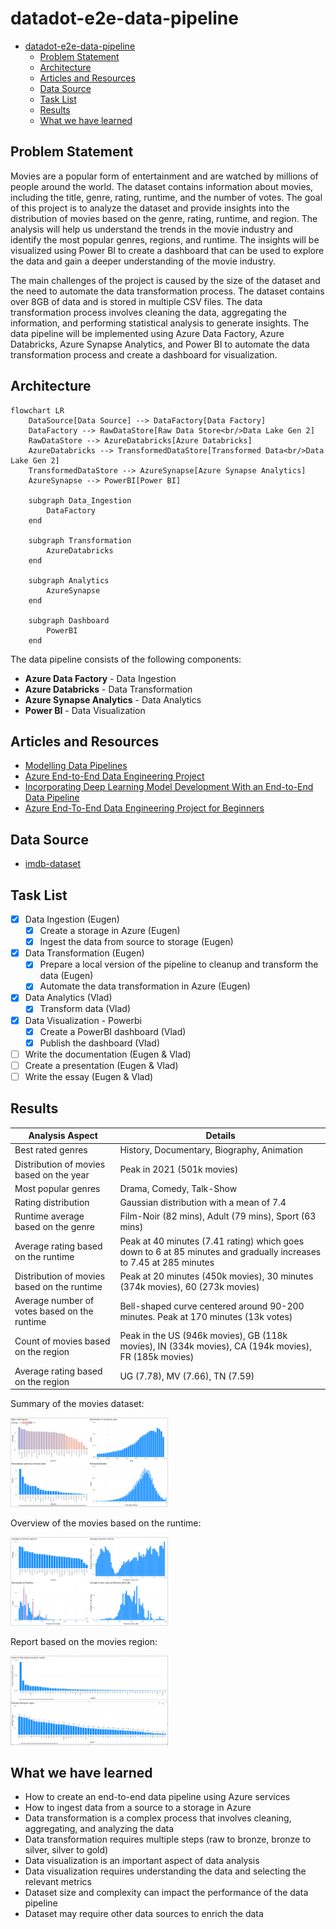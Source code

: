 # datadot-e2e-data-pipeline

- [datadot-e2e-data-pipeline](#datadot-e2e-data-pipeline)
  - [Problem Statement](#problem-statement)
  - [Architecture](#architecture)
  - [Articles and Resources](#articles-and-resources)
  - [Data Source](#data-source)
  - [Task List](#task-list)
  - [Results](#results)
  - [What we have learned](#what-we-have-learned)


## Problem Statement

Movies are a popular form of entertainment and are watched by millions of people around the world. The dataset contains information about movies, including the title, genre, rating, runtime, and the number of votes. The goal of this project is to analyze the dataset and provide insights into the distribution of movies based on the genre, rating, runtime, and region. The analysis will help us understand the trends in the movie industry and identify the most popular genres, regions, and runtime. The insights will be visualized using Power BI to create a dashboard that can be used to explore the data and gain a deeper understanding of the movie industry.

The main challenges of the project is caused by the size of the dataset and the need to automate the data transformation process. The dataset contains over 8GB of data and is stored in multiple CSV files. The data transformation process involves cleaning the data, aggregating the information, and performing statistical analysis to generate insights. The data pipeline will be implemented using Azure Data Factory, Azure Databricks, Azure Synapse Analytics, and Power BI to automate the data transformation process and create a dashboard for visualization.

## Architecture

```mermaid
flowchart LR
    DataSource[Data Source] --> DataFactory[Data Factory]
    DataFactory --> RawDataStore[Raw Data Store<br/>Data Lake Gen 2]
    RawDataStore --> AzureDatabricks[Azure Databricks]
    AzureDatabricks --> TransformedDataStore[Transformed Data<br/>Data Lake Gen 2]
    TransformedDataStore --> AzureSynapse[Azure Synapse Analytics]
    AzureSynapse --> PowerBI[Power BI]

    subgraph Data_Ingestion
        DataFactory
    end

    subgraph Transformation
        AzureDatabricks
    end

    subgraph Analytics
        AzureSynapse
    end

    subgraph Dashboard
        PowerBI
    end
```

The data pipeline consists of the following components:

- **Azure Data Factory** - Data Ingestion
- **Azure Databricks** - Data Transformation
- **Azure Synapse Analytics** - Data Analytics
- **Power BI** - Data Visualization

##  Articles and Resources

- [Modelling Data Pipelines](https://ieeexplore.ieee.org/document/9226314)
- [Azure End-to-End Data Engineering Project](https://medium.com/@allanouko17/azure-end-to-end-data-engineering-project-part-1-d9067ba962b0)
- [Incorporating Deep Learning Model Development With an End-to-End Data Pipeline](https://www.researchgate.net/publication/383885077_Incorporating_Deep_Learning_Model_Development_with_an_End-to-End_Data_Pipeline)
- [Azure End-To-End Data Engineering Project for Beginners](https://www.youtube.com/watch?v=ygJ11fzq_ik)

## Data Source 

- [imdb-dataset](https://www.kaggle.com/datasets/ashirwadsangwan/imdb-dataset/data)


## Task List

- [x] Data Ingestion (Eugen)
  - [x] Create a storage in Azure (Eugen)
  - [x] Ingest the data from source to storage (Eugen)
- [x] Data Transformation (Eugen)
  - [x] Prepare a local version of the pipeline to cleanup and transform the data (Eugen)
  - [x] Automate the data transformation in Azure  (Eugen)
- [x] Data Analytics (Vlad)
  - [x] Transform data (Vlad) 
- [x] Data Visualization - Powerbi
  - [x] Create a PowerBI dashboard (Vlad)
  - [x] Publish the dashboard (Vlad)
- [ ] Write the documentation (Eugen & Vlad)
- [ ] Create a presentation (Eugen & Vlad)
- [ ] Write the essay (Eugen & Vlad)

## Results

| Analysis Aspect                              | Details                                                                                                            |
| -------------------------------------------- | ------------------------------------------------------------------------------------------------------------------ |
| Best rated genres                            | History, Documentary, Biography, Animation                                                                         |
| Distribution of movies based on the year     | Peak in 2021 (501k movies)                                                                                         |
| Most popular genres                          | Drama, Comedy, Talk-Show                                                                                           |
| Rating distribution                          | Gaussian distribution with a mean of 7.4                                                                           |
| Runtime average based on the genre           | Film-Noir (82 mins), Adult (79 mins), Sport (63 mins)                                                              |
| Average rating based on the runtime          | Peak at 40 minutes (7.41 rating) which goes down to 6 at 85 minutes and gradually increases to 7.45 at 285 minutes |
| Distribution of movies based on the runtime  | Peak at 20 minutes (450k movies), 30 minutes (374k movies), 60 (273k movies)                                       |
| Average number of votes based on the runtime | Bell-shaped curve centered around 90-200 minutes. Peak at 170 minutes (13k votes)                                  |
| Count of movies based on the region          | Peak in the US (946k movies), GB (118k movies), IN (334k movies), CA (194k movies), FR (185k movies)               |
| Average rating based on the region           | UG (7.78), MV (7.66), TN (7.59)                                                                                    |

Summary of the movies dataset:

<img src="assets/movies_summary.png" alt="Movies Summary" width="50%"/>


Overview of the movies based on the runtime:

<img src="assets/movies_runtime.png" alt="Movies Runtime" width="50%"/>

Report based on the movies region:

<img src="assets/movies_region.png" alt="Movies Region" width="50%"/>

## What we have learned

- How to create an end-to-end data pipeline using Azure services
- How to ingest data from a source to a storage in Azure
- Data transformation is a complex process that involves cleaning, aggregating, and analyzing the data
- Data transformation requires multiple steps (raw to bronze, bronze to silver, silver to gold)
- Data visualization is an important aspect of data analysis
- Data visualization requires understanding the data and selecting the relevant metrics
- Dataset size and complexity can impact the performance of the data pipeline
- Dataset may require other data sources to enrich the data
